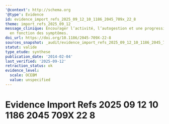 ```yaml
---
'@context': http://schema.org
'@type': Evidence
id: evidence_import_refs_2025_09_12_10_1186_2045_709x_22_8
theme: import_refs_2025_09_12
message_clinique: Encourager l’activité, l’autogestion et une progression graduée
  en fonction des symptômes.
doi_url: https://doi.org/10.1186/2045-709X-22-8
sources_snapshot: _audit/evidence_import_refs_2025_09_12_10_1186_2045_709x_22_8.json
statut: valide
type_etude: synthese
publication_date: '2014-02-04'
last_verified: '2025-09-12'
retraction_status: ok
evidence_level:
  scale: OCEBM
  value: unspecified
---
```

# Evidence Import Refs 2025 09 12 10 1186 2045 709X 22 8

